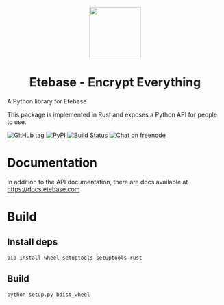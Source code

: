 <p align="center">
  <img width="120" src="https://github.com/etesync/etesync-web/blob/master/src/images/logo.svg" />
  <h1 align="center">Etebase - Encrypt Everything</h1>
</p>

A Python library for Etebase

This package is implemented in Rust and exposes a Python API for people to use.

![GitHub tag](https://img.shields.io/github/tag/etesync/etebase-py.svg)
[![PyPI](https://img.shields.io/pypi/v/etebase.svg)](https://pypi.python.org/pypi/etebase/)
[![Build Status](https://github.com/etesync/etebase-py/workflows/Build/badge.svg)](https://github.com/etesync/etebase-py/actions/)
[![Chat on freenode](https://img.shields.io/badge/chat-IRC%20|%20Matrix%20|%20Web-blue.svg)](https://www.etebase.com/community-chat/)

# Documentation

In addition to the API documentation, there are docs available at https://docs.etebase.com

# Build

## Install deps

```
pip install wheel setuptools setuptools-rust
```

## Build

```
python setup.py bdist_wheel
```
